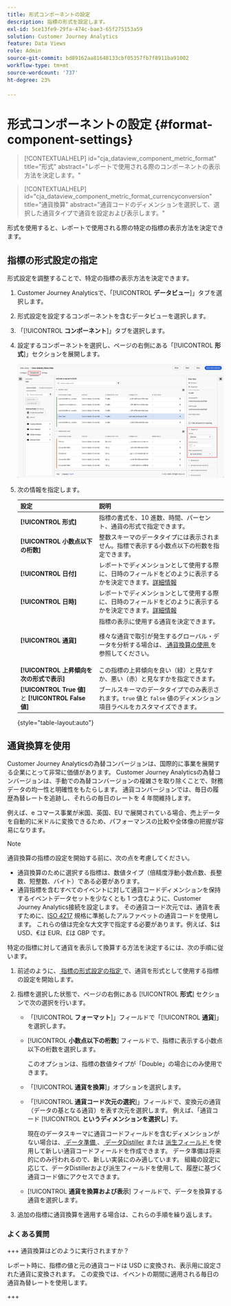 ```yaml
---
title: 形式コンポーネントの設定
description: 指標の形式を設定します。
exl-id: 5ce13fe9-29fa-474c-bae3-65f275153a59
solution: Customer Journey Analytics
feature: Data Views
role: Admin
source-git-commit: bd89162aa81648133cbf05357fb7f8911ba91002
workflow-type: tm+mt
source-wordcount: '737'
ht-degree: 23%

---
```


# 形式コンポーネントの設定 {#format-component-settings}

<!-- markdownlint-disable MD034 -->

>[!CONTEXTUALHELP]
>id="cja_dataview_component_metric_format"
>title="形式"
>abstract="レポートで使用される際のコンポーネントの表示方法を決定します。"

<!-- markdownlint-enable MD034 -->

<!-- markdownlint-disable MD034 -->

>[!CONTEXTUALHELP]
>id="cja_dataview_component_metric_format_currencyconversion"
>title="通貨換算"
>abstract="通貨コードのディメンションを選択して、選択した通貨タイプで通貨を設定および表示します。"

<!-- markdownlint-enable MD034 -->



形式を使用すると、レポートで使用される際の特定の指標の表示方法を決定できます。

## 指標の形式設定の指定

形式設定を調整することで、特定の指標の表示方法を決定できます。

1. Customer Journey Analyticsで、「[!UICONTROL **データビュー**]」タブを選択します。

1. 形式設定を設定するコンポーネントを含むデータビューを選択します。

1. 「[!UICONTROL **コンポーネント**]」タブを選択します。

1. 設定するコンポーネントを選択し、ページの右側にある「[!UICONTROL **形式**]」セクションを展開します。

   ![形式設定](../assets/format-settings.png)

1. 次の情報を指定します。

   | 設定 | 説明 |
   | --- | --- |
   | **[!UICONTROL 形式]** | 指標の書式を、10 進数、時間、パーセント、通貨の形式で指定できます。 |
   | **[!UICONTROL 小数点以下の桁数]** | 整数スキーマのデータタイプには表示されません。指標で表示する小数点以下の桁数を指定できます。 |
   | **[!UICONTROL 日付]** | レポートでディメンションとして使用する際に、日時のフィールドをどのように表示するかを決定できます。[詳細情報](../../use-cases/data-views/data-views-usecases.md#date-and-date-time-use-cases) |
   | **[!UICONTROL 日時]** | レポートでディメンションとして使用する際に、日時のフィールドをどのように表示するかを決定できます。[詳細情報](../../use-cases/data-views/data-views-usecases.md#date-and-date-time-use-cases) |
   | **[!UICONTROL 通貨]** | 指標の表示に使用する通貨を決定できます。 <p>様々な通貨で取引が発生するグローバル・データを分析する場合は、[ 通貨換算の使用 ](#use-currency-conversion) を参照してください。</p> |
   | **[!UICONTROL 上昇傾向を次の形式で表示]** | この指標の上昇傾向を良い（緑）と見なすか、悪い（赤）と見なすかを指定できます。 |
   | **[!UICONTROL True 値]** と **[!UICONTROL False 値]** | ブールスキーマのデータタイプでのみ表示されます。`true` 値と `false` 値のディメンション項目ラベルをカスタマイズできます。 |

   {style="table-layout:auto"}

## 通貨換算を使用

Customer Journey Analyticsの為替コンバージョンは、国際的に事業を展開する企業にとって非常に価値があります。 Customer Journey Analyticsの為替コンバージョンは、手動での為替コンバージョンの複雑さを取り除くことで、財務データの均一性と明確性をもたらします。 通貨コンバージョンでは、毎日の履歴為替レートを追跡し、それらの毎日のレートを 4 年間維持します。

例えば、e コマース事業が米国、英国、EU で展開されている場合、売上データを自動的に米ドルに変換できるため、パフォーマンスの比較や全体像の把握が容易になります。

>[!NOTE]
>
>通貨換算の指標の設定を開始する前に、次の点を考慮してください。
>
>* 通貨換算のために選択する指標は、数値タイプ（倍精度浮動小数点数、長整数、短整数、バイト）である必要があります。
>* 通貨指標を含むすべてのイベントに対して通貨コードディメンションを保持するイベントデータセットを少なくとも 1 つ含むように、Customer Journey Analytics接続を設定します。 その通貨コード次元では、通貨を表すために、[ISO 4217](https://www.iso.org/iso-4217-currency-codes.html) 規格に準拠したアルファベットの通貨コードを使用します。 これらの値は完全な大文字で指定する必要があります。例えば、$は USD、€は EUR、£は GBP です。

特定の指標に対して通貨を表示して換算する方法を決定するには、次の手順に従います。

1. 前述のように、[ 指標の形式設定の指定 ](#configure-format-settings-for-a-metric) で、通貨を形式として使用する指標の設定を開始します。

1. 指標を選択した状態で、ページの右側にある [!UICONTROL **形式**] セクションで次の選択を行います。

   * 「[!UICONTROL **フォーマット**]」フィールドで「[!UICONTROL **通貨**]」を選択します。

   * [!UICONTROL **小数点以下の桁数**] フィールドで、指標に表示する小数点以下の桁数を選択します。

     このオプションは、指標の数値タイプが「Double」の場合にのみ使用できます。

   * 「[!UICONTROL **通貨を換算**]」オプションを選択します。

   * 「[!UICONTROL **通貨コード次元の選択**]」フィールドで、変換元の通貨（データの基となる通貨）を表す次元を選択します。 例えば、「通貨コード [!UICONTROL **というディメンションを選択し**] す。

     現在のデータスキーマに通貨コードフィールドを含むディメンションがない場合は、[ データ準備 ](https://experienceleague.adobe.com/docs/experience-platform/data-prep/home.html?lang=ja)、[ データDistiller](https://experienceleague.adobe.com/docs/experience-platform/query/data-distiller/overview.html) または [ 派生フィールド ](/help/data-views/derived-fields/derived-fields.md) を使用して新しい通貨コードフィールドを作成できます。 データ準備は将来的にのみ行われるので、新しい実装にのみ適しています。 組織の設定に応じて、データDistillerおよび派生フィールドを使用して、履歴に基づく通貨コード値にアクセスできます。

   * [!UICONTROL **通貨を換算および表示**] フィールドで、データを換算する通貨を選択します。

1. 追加の指標に通貨換算を適用する場合は、これらの手順を繰り返します。



### よくある質問

+++ 通貨換算はどのように実行されますか？

レポート時に、指標の値と元の通貨コードは USD に変換され、表示用に設定された通貨に変換されます。 この変換では、イベントの期間に適用される毎日の通貨為替レートを使用します。

+++

